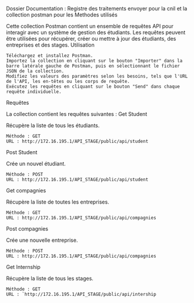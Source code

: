 Dossier Documentation : Registre des traitements envoyer pour la cnil et la collection postman pour les Methodes utilisés 


Cette collection Postman contient un ensemble de requêtes API pour interagir avec un système de gestion des étudiants. Les requêtes peuvent être utilisées pour récupérer, créer ou mettre à jour des étudiants, des entreprises et des stages.
Utilisation

    Téléchargez et installez Postman.
    Importez la collection en cliquant sur le bouton "Importer" dans la barre latérale gauche de Postman, puis en sélectionnant le fichier JSON de la collection.
    Modifiez les valeurs des paramètres selon les besoins, tels que l'URL de l'API, les en-têtes ou les corps de requête.
    Exécutez les requêtes en cliquant sur le bouton "Send" dans chaque requête individuelle.

Requêtes

La collection contient les requêtes suivantes :
Get Student

Récupère la liste de tous les étudiants.

    Méthode : GET
    URL : http://172.16.195.1/API_STAGE/public/api/student

Post Student

Crée un nouvel étudiant.

    Méthode : POST
    URL : http://172.16.195.1/API_STAGE/public/api/student

Get compagnies

Récupère la liste de toutes les entreprises.

    Méthode : GET
    URL : http://172.16.195.1/API_STAGE/public/api/compagnies

Post compagnies

Crée une nouvelle entreprise.

    Méthode : POST
    URL : http://172.16.195.1/API_STAGE/public/api/compagnies

Get Internship

Récupère la liste de tous les stages.

    Méthode : GET
    URL : `http://172.16.195.1/API_STAGE/public/api/intership
